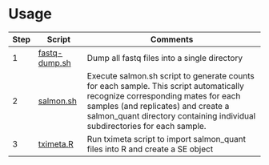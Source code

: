 # Usage
| Step | Script | Comments |
| --- | --- | --- |
| 1 | [fastq-dump.sh](https://github.com/poshan-biochem/RNA-Seq/blob/main/fastq-dump.sh) | Dump all fastq files into a single directory |
| 2 | [salmon.sh](https://github.com/poshan-biochem/RNA-Seq/blob/main/salmon.sh)| Execute salmon.sh script to generate counts for each sample. This script automatically recognize corresponding mates for each samples (and replicates) and create a salmon_quant directory containing individual subdirectories for each sample. |
| 3 | [tximeta.R](https://github.com/poshan-biochem/RNA-Seq/blob/main/tximeta.R)| Run tximeta script to import salmon_quant files into R and create a SE object |
